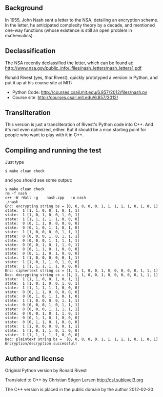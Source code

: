 Background
----------

In 1955, John Nash sent a letter to the NSA, detailing an encryption scheme.
In the letter, he anticipated complexity theory by a decade, and mentioned
one-way functions (whose existence is still an open problem in mathematics).

Declassification
----------------

The NSA recently declassified the letter, which can be found at:
http://www.nsa.gov/public_info/_files/nash_letters/nash_letters1.pdf

Ronald Rivest (yes, _that_ Rivest), quickly prototyped a version in Python,
and put it up at his course site at MIT:

* Python Code: http://courses.csail.mit.edu/6.857/2012/files/nash.py
* Course site: http://courses.csail.mit.edu/6.857/2012/

Transliteration
---------------

This version is just a transliteration of Rivest's Python code into C++.
And it's not even optimized, either.  But it should be a nice starting
point for people who want to play with it in C++.

Compiling and running the test
------------------------------

Just type

    $ make clean check

and you should see some output:

    $ make clean check
    rm -f nash
    c++ -W -Wall -g    nash.cpp   -o nash
    ./nash
    Enc: encrypting string bs = [0, 0, 0, 0, 0, 1, 1, 1, 1, 1, 0, 1, 0, 1]
    state:  1 [1, 1, 0, 0, 1, 0, 1, 1]
    state:  1 [1, 0, 1, 0, 0, 1, 0, 1]
    state:  1 [1, 1, 1, 1, 1, 0, 0, 0]
    state:  0 [0, 1, 1, 0, 0, 0, 0, 0]
    state:  0 [0, 1, 0, 1, 1, 0, 1, 0]
    state:  1 [1, 0, 0, 0, 0, 1, 1, 1]
    state:  0 [0, 0, 0, 1, 0, 1, 1, 1]
    state:  0 [0, 0, 0, 1, 1, 1, 1, 1]
    state:  0 [0, 0, 1, 0, 1, 1, 0, 1]
    state:  0 [0, 1, 1, 0, 1, 0, 0, 0]
    state:  0 [0, 1, 1, 0, 1, 0, 0, 0]
    state:  1 [1, 0, 0, 0, 0, 0, 1, 1]
    state:  1 [1, 0, 1, 1, 0, 1, 0, 0]
    state:  1 [1, 1, 1, 1, 1, 0, 0, 0]
    Enc: ciphertext string cs = [1, 1, 1, 0, 0, 1, 0, 0, 0, 0, 0, 1, 1, 1]
    Dec: decrypting string cs = [1, 1, 1, 0, 0, 1, 0, 0, 0, 0, 0, 1, 1, 1]
    state:  1 [1, 1, 0, 0, 1, 0, 1, 1]
    state:  1 [1, 0, 1, 0, 0, 1, 0, 1]
    state:  1 [1, 1, 1, 1, 1, 0, 0, 0]
    state:  0 [0, 1, 1, 0, 0, 0, 0, 0]
    state:  0 [0, 1, 0, 1, 1, 0, 1, 0]
    state:  1 [1, 0, 0, 0, 0, 1, 1, 1]
    state:  0 [0, 0, 0, 1, 0, 1, 1, 1]
    state:  0 [0, 0, 0, 1, 1, 1, 1, 1]
    state:  0 [0, 0, 1, 0, 1, 1, 0, 1]
    state:  0 [0, 1, 1, 0, 1, 0, 0, 0]
    state:  0 [0, 1, 1, 0, 1, 0, 0, 0]
    state:  1 [1, 0, 0, 0, 0, 0, 1, 1]
    state:  1 [1, 0, 1, 1, 0, 1, 0, 0]
    state:  1 [1, 1, 1, 1, 1, 0, 0, 0]
    Dec: plaintext string bs =  [0, 0, 0, 0, 0, 1, 1, 1, 1, 1, 0, 1, 0, 1]
    Encryption/decryption successful!

Author and license
------------------

Original Python version by Ronald Rivest

Translated to C++ by Christian Stigen Larsen
http://csl.sublevel3.org

The C++ version is placed in the public domain by the author
2012-02-20
